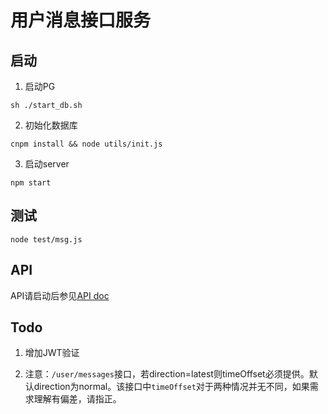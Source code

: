 # 用户消息接口服务

## 启动

1. 启动PG 
   
`sh ./start_db.sh`

2. 初始化数据库 
   
`cnpm install && node utils/init.js`

3. 启动server 
   
`npm start`

## 测试

`node test/msg.js`

## API

API请启动后参见[API doc](http://localhost:8080/api/static/index.html)

## Todo

1. 增加JWT验证
   
2. 注意：`/user/messages`接口，若direction=latest则timeOffset必须提供。默认direction为normal。该接口中`timeOffset`对于两种情况并无不同，如果需求理解有偏差，请指正。